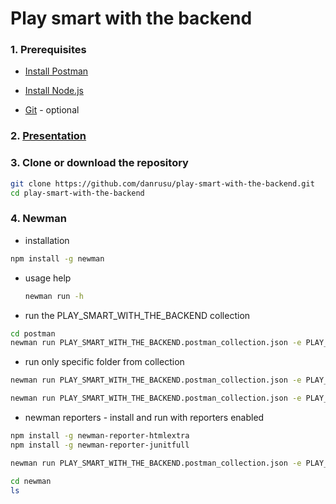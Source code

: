 # Play smart with the backend

### 1. Prerequisites

- [Install Postman](https://www.getpostman.com/downloads/)

- [Install Node.js](https://nodejs.org/en/download/)
- [Git](https://git-scm.com/downloads) - optional

### 2. [Presentation](https://docs.google.com/presentation/d/e/2PACX-1vSKkoE238IsDJx_WZs760ZtcsVynooZTk6yQ9mRXfYlPHkHvFOklIdbque6X6uDUw/pub?start=false&loop=false&delayms=60000)

### 3. Clone or download the repository

```bash
git clone https://github.com/danrusu/play-smart-with-the-backend.git
cd play-smart-with-the-backend
```

### 4. Newman

- installation

```bash
npm install -g newman
```

- usage help

  ```bash
  newman run -h
  ```

- run the PLAY_SMART_WITH_THE_BACKEND collection

```bash
cd postman
newman run PLAY_SMART_WITH_THE_BACKEND.postman_collection.json -e PLAY_SMART_WITH_THE_BACKEND.postman_environment.json
```

- run only specific folder from collection

```bash
newman run PLAY_SMART_WITH_THE_BACKEND.postman_collection.json -e PLAY_SMART_WITH_THE_BACKEND.postman_environment.json --folder ECHO_SERVICE

newman run PLAY_SMART_WITH_THE_BACKEND.postman_collection.json -e PLAY_SMART_WITH_THE_BACKEND.postman_environment.json --folder RESTFUL_BOOKER
```

- newman reporters - install and run with reporters enabled

```bash
npm install -g newman-reporter-htmlextra
npm install -g newman-reporter-junitfull

newman run PLAY_SMART_WITH_THE_BACKEND.postman_collection.json -e PLAY_SMART_WITH_THE_BACKEND.postman_environment.json -r json,cli,html,htmlextra,junitfull

cd newman
ls
```

